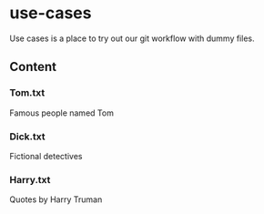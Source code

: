 use-cases
=========
Use cases is a place to try out our git workflow with dummy files.

## Content

### Tom.txt
Famous people named Tom

### Dick.txt
Fictional detectives

### Harry.txt 
Quotes by Harry Truman
